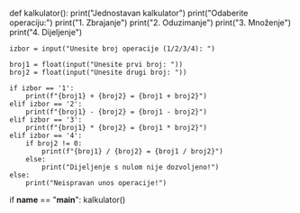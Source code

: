def kalkulator():
    print("Jednostavan kalkulator")
    print("Odaberite operaciju:")
    print("1. Zbrajanje")
    print("2. Oduzimanje")
    print("3. Množenje")
    print("4. Dijeljenje")
    
    izbor = input("Unesite broj operacije (1/2/3/4): ")
    
    broj1 = float(input("Unesite prvi broj: "))
    broj2 = float(input("Unesite drugi broj: "))
    
    if izbor == '1':
        print(f"{broj1} + {broj2} = {broj1 + broj2}")
    elif izbor == '2':
        print(f"{broj1} - {broj2} = {broj1 - broj2}")
    elif izbor == '3':
        print(f"{broj1} * {broj2} = {broj1 * broj2}")
    elif izbor == '4':
        if broj2 != 0:
            print(f"{broj1} / {broj2} = {broj1 / broj2}")
        else:
            print("Dijeljenje s nulom nije dozvoljeno!")
    else:
        print("Neispravan unos operacije!")

if __name__ == "__main__":
    kalkulator()

